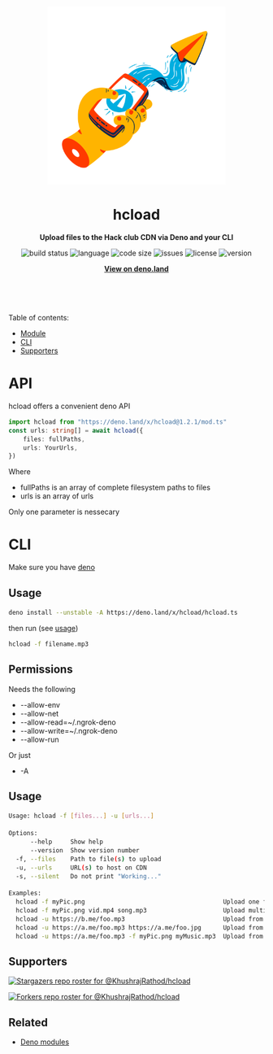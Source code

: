 <div align="center">
    <img src="assets/logo.svg" width="350" height="350" alt="Hand with phone showing paper plane which is being tapped; Paper plane flying away out of phone">
    <h1>hcload</h1>
    <p>
        <b>Upload files to the Hack club CDN via Deno and your CLI</b>
    </p>
    <p>
        <img alt="build status" src="https://img.shields.io/github/workflow/status/KhushrajRathod/hcload/Deno?label=checks" >
        <img alt="language" src="https://img.shields.io/github/languages/top/KhushrajRathod/hcload" >
        <img alt="code size" src="https://img.shields.io/github/languages/code-size/KhushrajRathod/hcload">
        <img alt="issues" src="https://img.shields.io/github/issues/KhushrajRathod/hcload" >
        <img alt="license" src="https://img.shields.io/github/license/KhushrajRathod/hcload">
        <img alt="version" src="https://img.shields.io/github/v/release/KhushrajRathod/hcload">
    </p>
    <p>
        <b><a href="https://deno.land/x/hcload">View on deno.land</a></b>
    </p>
    <br>
    <br>
    <br>
</div>

Table of contents:

- [Module](#API)
- [CLI](#CLI)
- [Supporters](#Supporters)

# API

hcload offers a convenient deno API

```ts
import hcload from "https://deno.land/x/hcload@1.2.1/mod.ts"
const urls: string[] = await hcload({
    files: fullPaths,
    urls: YourUrls,
})
```

Where

- fullPaths is an array of complete filesystem paths to files
- urls is an array of urls

Only one parameter is nessecary

# CLI

Make sure you have [deno](https://deno.land/)

## Usage

```bash
deno install --unstable -A https://deno.land/x/hcload/hcload.ts
```

then run (see [usage](#Usage))

```bash
hcload -f filename.mp3
```

## Permissions

Needs the following

- --allow-env
- --allow-net
- --allow-read=~/.ngrok-deno
- --allow-write=~/.ngrok-deno
- --allow-run

Or just

- -A

## Usage

```bash
Usage: hcload -f [files...] -u [urls...]

Options:
      --help     Show help                                             [boolean]
      --version  Show version number                                   [boolean]
  -f, --files    Path to file(s) to upload                               [array]
  -u, --urls     URL(s) to host on CDN                                   [array]
  -s, --silent   Do not print "Working..."                              [boolean]

Examples:
  hcload -f myPic.png                                      Upload one file
  hcload -f myPic.png vid.mp4 song.mp3                     Upload multiple files
  hcload -u https://b.me/foo.mp3                           Upload from one URL
  hcload -u https://a.me/foo.mp3 https://a.me/foo.jpg      Upload from multiple URLs
  hcload -u https://a.me/foo.mp3 -f myPic.png myMusic.mp3  Upload from file[s] and URL[s]
```

## Supporters

[![Stargazers repo roster for @KhushrajRathod/hcload](https://reporoster.com/stars/KhushrajRathod/hcload)](https://github.com/KhushrajRathod/hcload/stargazers)

[![Forkers repo roster for @KhushrajRathod/hcload](https://reporoster.com/forks/KhushrajRathod/hcload)](https://github.com/KhushrajRathod/hcload/network/members)

## Related

- [Deno modules](https://github.com/KhushrajRathod/denoModules)
